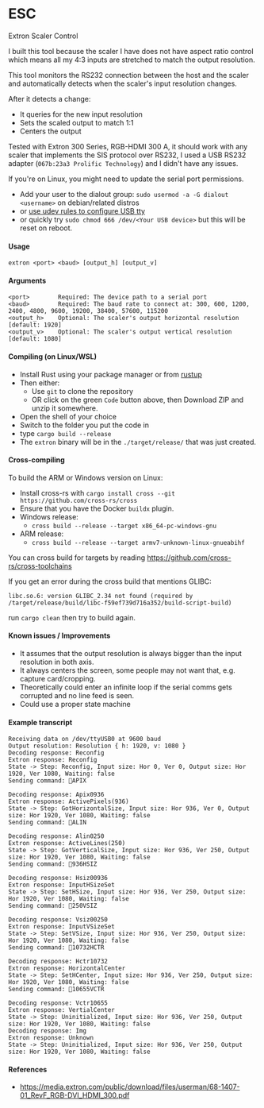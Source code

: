 # ESC

Extron Scaler Control

I built this tool because the scaler I have does not have aspect ratio control which means all my 4:3 inputs
are stretched to match the output resolution.

This tool monitors the RS232 connection between the host and the scaler and automatically detects when
the scaler's input resolution changes.

After it detects a change:

* It queries for the new input resolution
* Sets the scaled output to match 1:1
* Centers the output

Tested with Extron 300 Series, RGB-HDMI 300 A, it should work with any scaler that implements the SIS protocol
over RS232, I used a USB RS232 adapter (`067b:23a3 Prolific Technology`) and I didn't have any issues.

If you're on Linux, you might need to update the serial port permissions.

* Add your user to the dialout group: `sudo usermod -a -G dialout <username>` on debian/related distros
* or [use udev rules to configure USB tty](https://community.silabs.com/s/article/fixed-tty-device-assignments-in-linux-using-udev)
* or quickly try `sudo chmod 666 /dev/<Your USB device>` but this will be reset on reboot.

#### Usage

`extron <port> <baud> [output_h] [output_v]`

#### Arguments

    <port>        Required: The device path to a serial port
    <baud>        Required: The baud rate to connect at: 300, 600, 1200, 2400, 4800, 9600, 19200, 38400, 57600, 115200
    <output_h>    Optional: The scaler's output horizontal resolution [default: 1920]
    <output_v>    Optional: The scaler's output vertical resolution [default: 1080]

#### Compiling (on Linux/WSL)

* Install Rust using your package manager or from [rustup](https://rustup.rs/)
* Then either:
  * Use `git` to clone the repository 
  * OR click on the green `Code` button above, then Download ZIP and unzip it somewhere.
* Open the shell of your choice
* Switch to the folder you put the code in
* type `cargo build --release`
* The `extron` binary will be in the `./target/release/` that was just created.


#### Cross-compiling

To build the ARM or Windows version on Linux:

* Install cross-rs with `cargo install cross --git https://github.com/cross-rs/cross`
* Ensure that you have the Docker `buildx` plugin.
* Windows release:
  * `cross build --release --target x86_64-pc-windows-gnu`
* ARM release:
  * `cross build --release --target armv7-unknown-linux-gnueabihf`

You can cross build for targets by reading https://github.com/cross-rs/cross-toolchains

If you get an error during the cross build that mentions GLIBC: 

    libc.so.6: version GLIBC_2.34 not found (required by /target/release/build/libc-f59ef739d716a352/build-script-build)
  
run `cargo clean` then try to build again.

#### Known issues / Improvements

* It assumes that the output resolution is always bigger than the input resolution in both axis.
* It always centers the screen, some people may not want that, e.g. capture card/cropping.
* Theoretically could enter an infinite loop if the serial comms gets corrupted and no line feed is seen.
* Could use a proper state machine

#### Example transcript

    Receiving data on /dev/ttyUSB0 at 9600 baud
    Output resolution: Resolution { h: 1920, v: 1080 }
    Decoding response: Reconfig
    Extron response: Reconfig
    State -> Step: Reconfig, Input size: Hor 0, Ver 0, Output size: Hor 1920, Ver 1080, Waiting: false
    Sending command: APIX
    
    Decoding response: Apix0936
    Extron response: ActivePixels(936)
    State -> Step: GotHorizontalSize, Input size: Hor 936, Ver 0, Output size: Hor 1920, Ver 1080, Waiting: false
    Sending command: ALIN
    
    Decoding response: Alin0250
    Extron response: ActiveLines(250)
    State -> Step: GotVerticalSize, Input size: Hor 936, Ver 250, Output size: Hor 1920, Ver 1080, Waiting: false
    Sending command: 936HSIZ
    
    Decoding response: Hsiz00936
    Extron response: InputHSizeSet
    State -> Step: SetHSize, Input size: Hor 936, Ver 250, Output size: Hor 1920, Ver 1080, Waiting: false
    Sending command: 250VSIZ
    
    Decoding response: Vsiz00250
    Extron response: InputVSizeSet
    State -> Step: SetVSize, Input size: Hor 936, Ver 250, Output size: Hor 1920, Ver 1080, Waiting: false
    Sending command: 10732HCTR
    
    Decoding response: Hctr10732
    Extron response: HorizontalCenter
    State -> Step: SetHCenter, Input size: Hor 936, Ver 250, Output size: Hor 1920, Ver 1080, Waiting: false
    Sending command: 10655VCTR
    
    Decoding response: Vctr10655
    Extron response: VertialCenter
    State -> Step: Uninitialized, Input size: Hor 936, Ver 250, Output size: Hor 1920, Ver 1080, Waiting: false
    Decoding response: Img
    Extron response: Unknown
    State -> Step: Uninitialized, Input size: Hor 936, Ver 250, Output size: Hor 1920, Ver 1080, Waiting: false

#### References

* https://media.extron.com/public/download/files/userman/68-1407-01_RevF_RGB-DVI_HDMI_300.pdf
